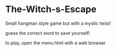 # The-Witch-s-Escape

Small hangman style game but with a mystic twist!

guess the correct word to save yourself!

to play, open the menu.html with a web browser
